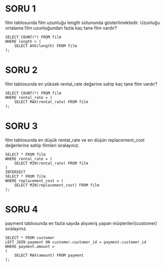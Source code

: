 # SORU 1
film tablosunda film uzunluğu length sütununda gösterilmektedir. Uzunluğu ortalama film uzunluğundan fazla kaç tane film vardır?
```
SELECT COUNT(*) FROM film
WHERE length > (
	SELECT AVG(length) FROM film
);
```

# SORU 2
film tablosunda en yüksek rental_rate değerine sahip kaç tane film vardır?
```
SELECT COUNT(*) FROM film
WHERE rental_rate = (
	SELECT MAX(rental_rate) FROM film
);
```

# SORU 3
film tablosunda en düşük rental_rate ve en düşün replacement_cost değerlerine sahip filmleri sıralayınız.
```
SELECT * FROM film
WHERE rental_rate = (
	SELECT MIN(rental_rate) FROM film
)
INTERSECT
SELECT * FROM film
WHERE replacement_cost = (
	SELECT MIN(replacement_cost) FROM film
);
```

# SORU 4
payment tablosunda en fazla sayıda alışveriş yapan müşterileri(customer) sıralayınız.
```
SELECT * FROM customer
LEFT JOIN payment ON customer.customer_id = payment.customer_id
WHERE payment.amount =
(
	SELECT MAX(amount) FROM payment
);
```